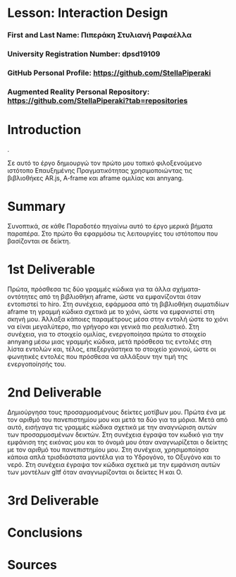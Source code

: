 # Lesson: Interaction Design

### First and Last Name: Πιπεράκη Στυλιανή Ραφαέλλα
### University Registration Number: dpsd19109
### GitHub Personal Profile: https://github.com/StellaPiperaki
### Augmented Reality Personal Repository:  https://github.com/StellaPiperaki?tab=repositories

# Introduction
.

Σε αυτό το έργο δημιουργώ τον πρώτο μου τοπικό φιλοξενούμενο ιστότοπο Επαυξημένης Πραγματικότητας χρησιμοποιώντας τις βιβλιοθήκες AR.js, A-frame και aframe ομιλίας και annyang.

# Summary

Συνοπτικά, σε κάθε Παραδοτέο πηγαίνω αυτό το έργο μερικά βήματα παραπέρα. Στο πρώτο θα εφαρμόσω τις λειτουργίες του ιστότοπου που βασίζονται σε δείκτη.

# 1st Deliverable
Πρώτα, πρόσθεσα τις δύο γραμμές κώδικα για τα άλλα σχήματα-οντότητες από τη βιβλιοθήκη aframe, ώστε να εμφανίζονται όταν εντοπιστεί το hiro. Στη συνέχεια, εφάρμοσα από τη βιβλιοθήκη σωματιδίων aframe τη γραμμή κώδικα σχετικά με το χιόνι, ώστε να εμφανιστεί στη σκηνή μου. Άλλαξα κάποιες παραμέτρους μέσα στην εντολή ώστε το χιόνι να είναι μεγαλύτερο, πιο γρήγορο και γενικά πιο ρεαλιστικό. Στη συνέχεια, για το στοιχείο ομιλίας, ενεργοποίησα πρώτα το στοιχείο annyang μέσω μιας γραμμής κώδικα, μετά πρόσθεσα τις εντολές στη λίστα εντολών και, τέλος, επεξεργάστηκα το στοιχείο χιονιού, ώστε οι φωνητικές εντολές που πρόσθεσα να αλλάξουν την τιμή της ενεργοποίησής του.

# 2nd Deliverable
Δημιούργησα τους προσαρμοσμένους δείκτες μοτίβων μου. Πρώτα ένα με τον αριθμό του πανεπιστημίου μου και μετά τα δύο για τα μόρια. Μετά από αυτό, εισήγαγα τις γραμμές κώδικα σχετικά με την αναγνώριση αυτών των προσαρμοσμένων δεικτών. Στη συνέχεια έγραψα τον κωδικό για την εμφάνιση της εικόνας μου και το όνομά μου όταν αναγνωρίζεται ο δείκτης με τον αριθμό του πανεπιστημίου μου. Στη συνέχεια, χρησιμοποίησα κάποια απλά τρισδιάστατα μοντέλα για το Υδρογόνο, το Οξυγόνο και το νερό. Στη συνέχεια έγραψα τον κώδικα σχετικά με την εμφάνιση αυτών των μοντέλων gltf όταν αναγνωρίζονται οι δείκτες H και O. 

# 3rd Deliverable 


# Conclusions


# Sources
